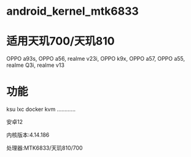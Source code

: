 # android_kernel_mtk6833

# 适用天玑700/天玑810
OPPO a93s, OPPO a56, realme v23i, OPPO k9x, OPPO a57, OPPO a55, realme Q3i, realme v13

# 功能
ksu lxc docker kvm
…………

安卓12

内核版本:4.14.186

处理器:MTK6833/天玑810/700